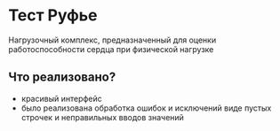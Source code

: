 # Тест Руфье
Нагрузочный комплекс, предназначенный для оценки работоспособности сердца при физической нагрузке
## Что реализовано?
- красивый интерфейс
- было реализована обработка ошибок и исключений виде пустых строчек и неправильных вводов значений

